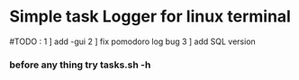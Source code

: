 # Simple task Logger for linux terminal
#TODO : 
  1 ] add -gui 
  2 ] fix pomodoro log bug
  3 ] add SQL version

### before any thing try tasks.sh -h
